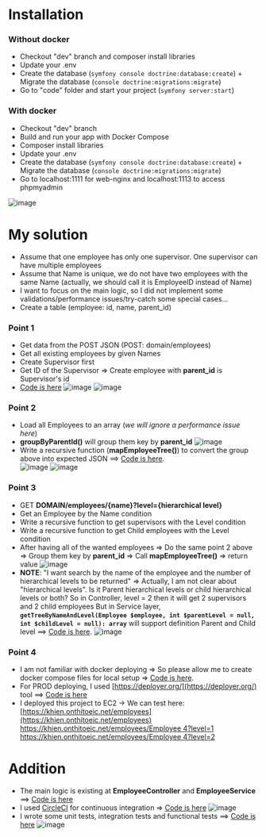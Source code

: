 # Installation

### Without docker
- Checkout "dev" branch and composer install libraries
- Update your .env
- Create the database (`symfony console doctrine:database:create`) + Migrate the database (`console doctrine:migrations:migrate`)
- Go to "code" folder and start your project (`symfony server:start`)

### With docker
- Checkout "dev" branch
- Build and run your app with Docker Compose
- Composer install libraries
- Update your .env
- Create the database (`symfony console doctrine:database:create`) + Migrate the database (`console doctrine:migrations:migrate`)
- Go to localhost:1111 for web-nginx and localhost:1113 to access phpmyadmin

![image](https://github.com/mbvb1223/cct/assets/11681514/d936e995-c412-443a-9a35-14d19fa1e3a5)

# My solution
- Assume that one employee has only one supervisor. One supervisor can have multiple employees
- Assume that Name is unique, we do not have two employees with the same Name (actually, we should call it is EmployeeID instead of Name)
- I want to focus on the main logic, so I did not implement some validations/performance issues/try-catch some special cases...
- Create a table (employee: id, name, parent_id)

### Point 1
- Get data from the POST JSON (POST: domain/employees)
- Get all existing employees by given Names
- Create Supervisor first
- Get ID of the Supervisor => Create employee with **parent_id** is Supervisor's id
- [Code is here](https://github.com/mbvb1223/cct/blob/dev/code/src/Controller/EmployeeController.php#L22)
![image](https://github.com/mbvb1223/cct/assets/11681514/dbb9490b-607e-45d0-b00e-0ab8e130ef93)
![image](https://github.com/mbvb1223/cct/assets/11681514/6aebbf99-6a89-4fbf-8fc9-1c46dd46e18d)


### Point 2
- Load all Employees to an array (_we will ignore a performance issue here_)
- **groupByParentId()** will group them key by **parent_id**
![image](https://github.com/mbvb1223/cct/assets/11681514/3e73da04-97a9-4600-836d-e295e9a8cf39)
- Write a recursive function (**mapEmployeeTree()**) to convert the group above into expected JSON ==> [Code is here](https://github.com/mbvb1223/cct/blob/dev/code/src/Service/EmployeeService.php#L18). <br />
![image](https://github.com/mbvb1223/cct/assets/11681514/f54e0130-8581-41da-a12d-039774c256ce)
![image](https://github.com/mbvb1223/cct/assets/11681514/32c0a1f0-cb54-4677-9551-38254d7af073)


### Point 3
- GET **DOMAIN/employees/{name}?level={hierarchical level}**
- Get an Employee by the Name condition
- Write a recursive function to get supervisors with the Level condition
- Write a recursive function to get Child employees with the Level condition
- After having all of the wanted employees => Do the same point 2 above => Group them key by **parent_id** => Call **mapEmployeeTree()** => return value
![image](https://github.com/mbvb1223/cct/assets/11681514/1703d24c-b8c3-4c79-b96b-a37aa559f807)
- **NOTE**: "I want search by the name of the employee and the number of hierarchical levels to be returned" 
=> Actually, I am not clear about "hierarchical levels". Is it Parent hierarchical levels or child hierarchical levels or both?
So in Controller, level = 2 then it will get 2 supervisors and 2 child employees 
But in Service layer, **`getTreeByNameAndLevel(Employee $employee, int $parentLevel = null, int $childLevel = null): array`** will support definition Parent and Child level ==> [Code is here](https://github.com/mbvb1223/cct/blob/dev/code/src/Service/EmployeeService.php#L32).
![image](https://github.com/mbvb1223/cct/assets/11681514/e3ca7a73-b399-443f-b056-0c9dcc50de12)


### Point 4
- I am not familiar with docker deploying => So please allow me to create docker compose files for local setup => [Code is here](https://github.com/mbvb1223/cct/pull/5).
- For PROD deploying, I used [https://deployer.org/](https://deployer.org/) tool ==> [Code is here](https://github.com/mbvb1223/cct/pull/6)
- I deployed this project to EC2 -> We can test here: 
[https://khien.onthitoeic.net/employees](https://khien.onthitoeic.net/employees) <br />
[https://khien.onthitoeic.net/employees/Employee 4?level=1](https://khien.onthitoeic.net/employees/Employee%204?level=1) <br />
[https://khien.onthitoeic.net/employees/Employee 4?level=2](https://khien.onthitoeic.net/employees/Employee%204?level=2) <br />

# Addition
- The main logic is existing at **EmployeeController** and **EmployeeService** ==> [Code is here](https://github.com/mbvb1223/cct/pull/2/files)
- I used [CircleCI](https://app.circleci.com/pipelines/github/mbvb1223/cct) for continuous integration => [Code is here](https://github.com/mbvb1223/cct/pull/4)
![image](https://github.com/mbvb1223/cct/assets/11681514/d01d6c1f-b946-4038-be25-631f02b7cff9)
- I wrote some unit tests, integration tests and functional tests ==> [Code is here](https://github.com/mbvb1223/cct/pull/3)
![image](https://github.com/mbvb1223/cct/assets/11681514/3f6f55aa-0144-4f30-8494-983caa9314ae)

